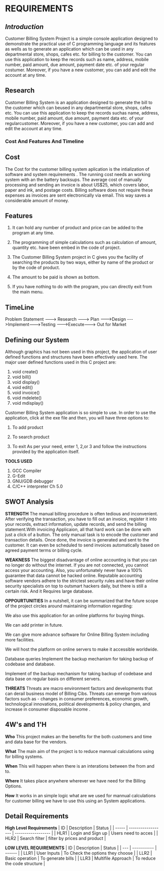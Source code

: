  # REQUIREMENTS
## _Introduction_
Customer Billing System Project is a simple console application designed to demonstrate the practical use of C programming language and its features as wells as to generate an application which can be used in any departmental store, shops, cafes etc. for billing to the customer. You can use this application to keep the records such as name, address, mobile number, paid amount, due amount, payment date etc. of your regular costumer. Moreover, if you have a new customer, you can add and edit the account at any time.
## Research
Customer Billing System is an application designed to generate the bill to the customer which can beused in any departmental store, shops, cafes etc. You can use this application to keep the records suchas name, address, mobile number, paid amount, due amount, payment data etc. of your regularcustomer. Moreover, if you have a new customer, you can add and edit the account at any time.
### Cost And Features And Timeline    
  ## __Cost__
 The Cost for the customer billing system aplication  is the intialization of software and system requirements .
The running cost needs an working system with an the battery backsups.
The average cost of manually processing and sending an invoice is about US$25, which covers labor, paper and ink, and postage costs. Billing software does not require these expenses as invoices are sent electronically via email. This way saves a considerable amount of money.
  ## __Features__  
1.  It can hold any number of product and price can be added to the program at any time.

2.  The programming of simple calculations such as calculation of  amount, quantity etc. have been embed in the code of project.

3.  The Customer Billing System project in C gives you the facility of searching the products by two ways, either by name of the product or by the code of product.

4.  The  amount to be paid is shown as bottom.

5.  If you have nothing to do with the program, you can directly exit from the main menu.

   ## __TimeLine__
Problem Statement ---> Research ---> Plan --->Design --->Implement--->Testing --->Execute---> Out for Market 
## Defining our System
Although graphics has not been used in this project, the application of user defined functions and structures have been effectively used here. The major user defined functions used in this C project are:
1.  void create()
2.  void bill()
3.  void display()
4. 	void edit()
5.  void invoice()
6.  void mdelete()
7.  void mdisplay()

Customer Billing System application is so simple to use. In order to use the application, click at the exe file and then, you will have three options to:
1.	 To add product

2.	 To search product

3.	 To exit
As per your need, enter 1, 2,or 3 and follow the instructions provided by the application itself.

__TOOLS USED__
1.  GCC Compiler
2.  G-Edit
3.  GNU/GDB debugger
4.  C/C++ interpreter Ch 5.0       

## SWOT Analysis
__STRENGTH__ 
The manual billing procedure is often tedious and inconvenient. After verifying the transaction, you have to fill out an invoice, register it into your records, extract information, update records, and send the billing statement.With invoicing Applicaion, all that hard work can be done with just a click of a button. The only manual task is to encode the customer and transaction details. Once done, the invoice is generated and sent to the customer. It can even be scheduled to send invoices automatically based on agreed payment terms or billing cycle.

__WEAKNESS__ 
  The biggest disadvantage of online accounting is that you can no longer do without the internet. If you are not connected, you cannot access your accounting. Also, you unfortunately never have a 100% guarantee that data cannot be hacked online. Reputable accounting software vendors adhere to the strictest security rules and have their online security specialists on top to outsmart hackers daily, but there is still a certain risk.  And it Requires large database.

__OPPOURTUNITIES__ 
 In a nutshell, it can be summarized that the future scope of the project circles around maintaining information regarding:
 
We also use  this application for  an online platforms for buying things.

We can add printer in future.

We can give more advance software for Online Billing System including more facilities.

We will host the platform on online servers to make it accessible worldwide.

Database queries Implement the backup mechanism for taking backup of codebase and database.

Implement of the backup mechanism for taking backup of codebase and data base on regular basis on different servers.

__THREATS__ 
Threats are macro environment factors and developments that can derail business model of Billing Cibs. Threats can emerge from various factors such as - changes in consumer preferences, economic growth, technological innovations, political developments & policy changes, and increase in consumer disposable income .
 
## 4W's and 1'H
__Who__
 This project makes an the benefits for the both customers and time and data base for the vendors.

__What__
 The main aim of the project is  to reduce mannual calculations using for billing systems.

__When__
This will happen when there is an interations between the from and to.

__Where__
It takes place anywhere wherever we have need for the Billing Options.

__How__
It works in an simple logic what  are we used for mannual calculations for customer billing we have to use this using an System applications.
## Detail Requirements
__High Level Requirements__
|   ID  |     Description    |       Status       |
| ----- | ------------------ | ------------------ |
| HLR1  | Login and Sign up  | Users need to acces |
| HLR2  | Search filter      | filter by prices and product |

__LOW LEVEL REQUIREMENTS__
| ID  | Description | Status |
| --- | ----------- | ------ |
| LLR1 | User Inputs | To Check the options they choose |
| LLR2 | Basic operation | To generate bills |
| LLR3 | Multifile Approach | To reduce the code structure |
